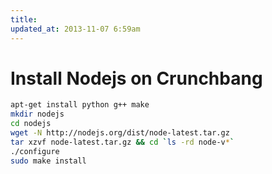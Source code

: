 ```yaml
---
title:
updated_at: 2013-11-07 6:59am
---
```


# Install Nodejs on Crunchbang

```bash
apt-get install python g++ make
mkdir nodejs 
cd nodejs
wget -N http://nodejs.org/dist/node-latest.tar.gz
tar xzvf node-latest.tar.gz && cd `ls -rd node-v*`
./configure
sudo make install
```
